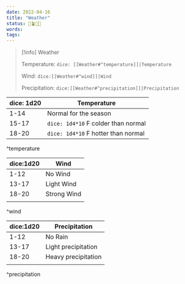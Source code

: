 ```yaml
---
date: 2022-04-16
title: "Weather"
status: 🌱🪴🌲🍇
words:
tags:
---
```


> [!info] Weather 
> 
> Temperature: `dice: [[Weather#^temperature]]|Temperature`
> 
> Wind: `dice:[[Weather#^wind]]|Wind`
> 
> Precipitation: `dice:[[Weather#^precipitation]]|Precipitation`


| dice: 1d20 | Temperature                             |
| ---------- | ----------------------------------- |
| 1-14       | Normal for the season               |
| 15-17      | `dice: 1d4*10` F colder than normal |
| 18-20      | `dice: 1d4*10` F hotter than normal |
^temperature

| dice:1d20 | Wind        |
| --------- | ----------- |
| 1-12      | No Wind     |
| 13-17     | Light Wind  |
| 18-20     | Strong Wind |
|           |             |
^wind

| dice:1d20 | Precipitation       |
| --------- | ------------------- |
| 1-12      | No Rain             |
| 13-17     | Light precipitation |
| 18-20     | Heavy precipitation |
|           |                     |
^precipitation

